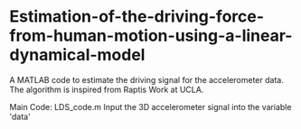 # Estimation-of-the-driving-force-from-human-motion-using-a-linear-dynamical-model
A MATLAB code to estimate the driving signal for the accelerometer data. The algorithm is inspired from Raptis Work at UCLA.

Main Code: LDS_code.m
Input the 3D accelerometer signal into the variable 'data'


